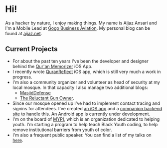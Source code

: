 # Hi!

As a hacker by nature, I enjoy making things. My name is Aijaz Ansari and I'm a Mobile Lead at [Gogo Business Aviation][ba]. My personal blog can be found at [aijaz.net][bl].


## Current Projects

- For about the past ten years I've been the developer and 
designer behind the [Qur'an Memorizer][qm] iOS App. 
- I recently wrote [QuranReflect][qr] iOS app, which is still very much a work in progress. 
- I'm also a community organizer and volunteer as head of security at my local mosque. In that capacity I also manage two additional blogs:
    + [MasjidDefense][md]
    + [The Reluctant Gun Owner][rg].
- Since our mosque opened up I've had to implement contact tracing and signins for attendees. I've created [an iOS app][ms] and a [companion backend site][qrcode] to handle this. An Android app is currently under development.
- I'm on the board of [MYPI][mypi], which is an organization dedicated to helping youth. I'm starting a program to help teach Black Youth coding, to help remove institutional barriers from youth of color.
- I'm also a frequent public speaker. You can find a list of my talks on [here][about].

[ba]: https://business.gogoair.com/
[qm]: https://quranmemorizer.com
[qr]: https://apps.apple.com/us/app/quranreflect/id1444969758?mt=8
[md]: https://masjiddefense.com
[rg]: https://thereluctantgunowner.com
[bl]: https://aijaz.net
[ms]: https://github.com/aijaz/masjidSignin
[qrcode]: https://github.com/aijaz/qrCodeSigninServer
[ty]: https://aijaz.github.io/trainingYouth
[mypi]: https://mypi.org
[about]: https://aijaz.net/about/